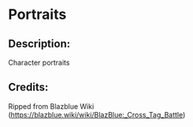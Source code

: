 # Portraits

## Description: 

Character portraits

## Credits: 

Ripped from Blazblue Wiki (https://blazblue.wiki/wiki/BlazBlue:_Cross_Tag_Battle)

